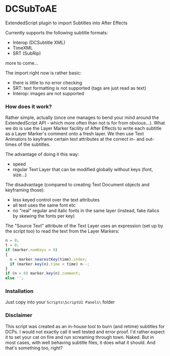 # DCSubToAE

ExtendedScript plugin to import Subtitles into After Effects

Currently supports the following subtitle formats:
- Interop (DCSubtitle XML)
- TimeXML
- SRT (SubRip)

more to come...

The import right now is rather basic:
- there is little to no error checking
- SRT: text formatting is not supported (tags are just read as text)
- Interop: images are not supported


### How does it work?
Rather simple, actually (once one manages to bend your mind around the ExtendedScript API - which more often than not is for from obvious...). What we do is use the Layer Marker facility of After Effects to write each subtitle as a Layer Marker's comment onto a fresh layer. We then use Text Animators to keyframe certain text attributes at the correct in- and out-times of the subtitles.

The advantage of doing it this way:
- speed
- regular Text Layer that can be modified globally without keys (font, size...)

The disadvantage (compared to creating Text Document objects and keyframing those):
- less keyed control over the text attributes
- all text uses the same font etc
- no "real" regular and italic fonts in the same layer (instead, fake italics by skewing the fonts per key)

The "Source Text" attribute of the Text Layer uses an expression (set up by the script too) to read the text from the Layer Markers:

```javascript
n = 0; 
t = 0; 
if (marker.numKeys > 0)
{
  n = marker.nearestKey(time).index; 
  if (marker.key(n).time > time) n--;
} 
if (n > 0) marker.key(n).comment; 
else '';
```

### Installation
Just copy into your `Scripts\ScriptUI Panels\` folder

### Disclaimer
This script was created as an in-house tool to burn (and retime) subtitles for DCPs. I would not exactly call it well tested and error proof. I'd rather expect it to set your cat on fire and run screaming through town. Naked. But in most cases, with well behaving subtitle files, it does what it should. And that's something too, right?

